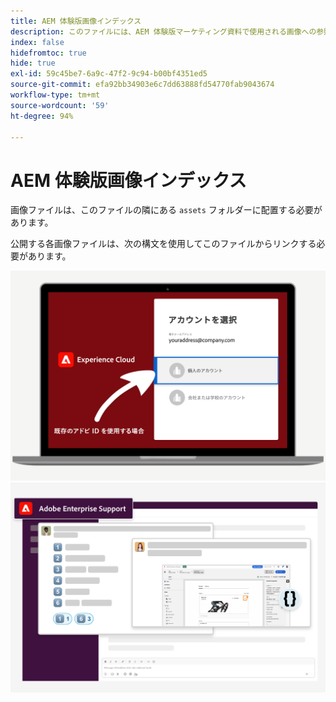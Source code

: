 ```yaml
---
title: AEM 体験版画像インデックス
description: このファイルには、AEM 体験版マーケティング資料で使用される画像への参照が含まれています。
index: false
hidefromtoc: true
hide: true
exl-id: 59c45be7-6a9c-47f2-9c94-b00bf4351ed5
source-git-commit: efa92bb34903e6c7dd63888fd54770fab9043674
workflow-type: tm+mt
source-wordcount: '59'
ht-degree: 94%

---
```


# AEM 体験版画像インデックス

画像ファイルは、このファイルの隣にある `assets` フォルダーに配置する必要があります。

公開する各画像ファイルは、次の構文を使用してこのファイルからリンクする必要があります。

![体験版準備完了メール画像の個人用アカウント](./assets/select-personal-account.png)
![Slackの電子メール画像](./assets/Slack-email-image.png)
